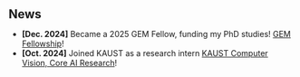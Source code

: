 <h2 style="margin: 60px 0px 0px;">News</h2>

<ul>
<li><strong>[Dec. 2024]</strong> Became a 2025 GEM Fellow, funding my PhD studies! <a href="https://www.gemfellowship.org/">GEM Fellowship</a>!</li>
<li><strong>[Oct. 2024]</strong> Joined KAUST as a research intern <a href="https://vision-cair.kaust.edu.sa/computer-vision-core-ai-research-group">KAUST Computer Vision, Core AI Research</a>!</li>
 
<!--
<div>
<li> <a href="javascript:toggle_vis('newsmore')">Show more</a> </li>
<div id="newsmore" style="display:none"> 
  <li><strong>[Dec. 2022]</strong> <a href="https://www.bmvc2023.org">BMVC 2023</a> will be held in Aberdeen, UK, and I will serve as the Website Chair.</li>
</div>
-->

</ul>
